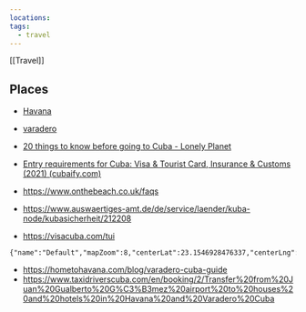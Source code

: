 ```yaml
---
locations: 
tags:
  - travel
---
```

[[Travel]]
## Places
- [Havana](geo:23.1598075,-82.33839762909555)
- [varadero](geo:23.149578,-81.260025)


- [20 things to know before going to Cuba - Lonely Planet](https://www.lonelyplanet.com/articles/things-to-know-before-traveling-to-cuba)
- [Entry requirements for Cuba: Visa & Tourist Card, Insurance & Customs (2021) (cubaify.com)](https://cubaify.com/travel-preparation/entry-requirements-visa-cuba/#:~:text=The%20tourist%20card%20is%20officially%20a%20visa%20for,the%20passport%20control%20at%20the%20airport%20in%20Cuba.)
- https://www.onthebeach.co.uk/faqs
- https://www.auswaertiges-amt.de/de/service/laender/kuba-node/kubasicherheit/212208
- https://visacuba.com/tui

```mapview
{"name":"Default","mapZoom":8,"centerLat":23.1546928476337,"centerLng":-81.79921131454778,"query":"path:\"Cuba.md\"","chosenMapSource":0}
```


- https://hometohavana.com/blog/varadero-cuba-guide
- https://www.taxidriverscuba.com/en/booking/2/Transfer%20from%20Juan%20Gualberto%20G%C3%B3mez%20airport%20to%20houses%20and%20hotels%20in%20Havana%20and%20Varadero%20Cuba

